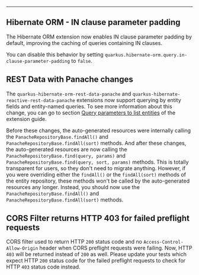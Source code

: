 ---

## Hibernate ORM - IN clause parameter padding

The Hibernate ORM extension now enables IN clause parameter padding by default, improving the caching of queries containing IN clauses.

You can disable this behavior by setting `quarkus.hibernate-orm.query.in-clause-parameter-padding` to `false`.

## REST Data with Panache changes

The `quarkus-hibernate-orm-rest-data-panache` and `quarkus-hibernate-reactive-rest-data-panache` extensions now support querying by entity fields and entity-named queries. To see more information about this change, you can go to section [Query parameters to list entities](https://quarkus.io/version/main/guides/rest-data-panache#query-parameters-to-list-entities) of the extension guide.

Before these changes, the auto-generated resources were internally calling the `PanacheRepositoryBase.findAll()` and `PanacheRepositoryBase.findAll(sort)` methods. And after these changes, the auto-generated resources are now calling the `PanacheRepositoryBase.find(query, params)` and `PanacheRepositoryBase.find(query, sort, params)` methods. This is totally transparent for users, so they don't need to migrate anything. However, if you were overriding either the `findAll()` or the `findAll(sort)` methods of the entity repository, these methods won't be called by the auto-generated resources any longer. Instead, you should now use the `PanacheRepositoryBase.findAll()` and `PanacheRepositoryBase.findAll(sort)` methods.

## CORS Filter returns HTTP 403 for failed preflight requests

CORS filter used to return HTTP `200` status code and no `Access-Control-Allow-Origin` header when CORS preflight requests were failing. Now, HTTP `403` will be returned instead of `200` as well.
Please update your tests which expect HTTP `200` status code for the failed preflight requests to check for HTTP `403` status code instead.
